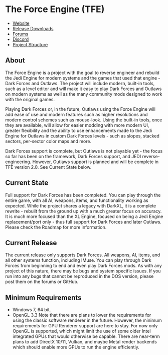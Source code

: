 # The Force Engine (TFE)
* [Website](https://theforceengine.github.io/)
* [Release Downloads](https://theforceengine.github.io/downloads.html)
* [Forums](https://the-force-engine.freeforums.net/)
* [Discord](https://discord.gg/hpsJnY9)
* [Project Structure](ProjectStructure.md)

## About
The Force Engine is a project with the goal to reverse engineer and rebuild the Jedi Engine for modern systems and the games that used that engine - Dark Forces and Outlaws. The project will include modern, built-in tools, such as a level editor and will make it easy to play Dark Forces and Outlaws on modern systems as well as the many community mods designed to work with the original games.

Playing Dark Forces or, in the future, Outlaws using the Force Engine will add ease of use and modern features such as higher resolutions and modern control schemes such as mouse-look. Using the built-in tools, once they are available, will allow for easier modding with more modern UI, greater flexibility and the ability to use enhancements made to the Jedi Engine for Outlaws in custom Dark Forces levels - such as slopes, stacked sectors, per-sector color maps and more.

Dark Forces support is complete, but Outlaws is not playable yet - the focus so far has been on the framework, Dark Forces support, and JEDI reverse-engineering. However, Outlaws support is planned and will be complete in TFE version 2.0. See Current State below.

## Current State
Full support for Dark Forces has been completed. You can play through the entire game, with all AI, weapons, items, and functionality working as expected. While the project shares a legacy with DarkXL, it is a complete rewrite - rebuilt from the ground up with a much greater focus on accuracy. It is much more focused than the XL Engine, focused on being a Jedi Engine replacement/port only - thus full support for Dark Forces and later Outlaws. Please check the Roadmap for more information.

## Current Release
The current release only supports Dark Forces. All weapons, AI, items, and all other systems function, including IMuse. You can play through Dark Forces from beginning to end and even play Dark Forces mods. As with any project of this nature, there may be bugs and system specific issues. If you run into any bugs that cannot be reproduced in the DOS version, please post them on the forums or GitHub.

## Minimum Requirements
* Windows 7, 64 bit.
* OpenGL 3.3
Note that there are plans to lower the requirements for using the classic software renderer in the future. However, the minimum requirements for GPU Renderer support are here to stay. For now only OpenGL is supported, which might limit the use of some older Intel integrated GPUs that would otherwise be capable. There are near-term plans to add DirectX 10/11, Vulkan, and maybe Metal render backends which should enable more GPUs to run the engine efficiently.
